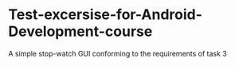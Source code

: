 # Test-excersise-for-Android-Development-course
A simple stop-watch GUI conforming to the requirements of task 3
